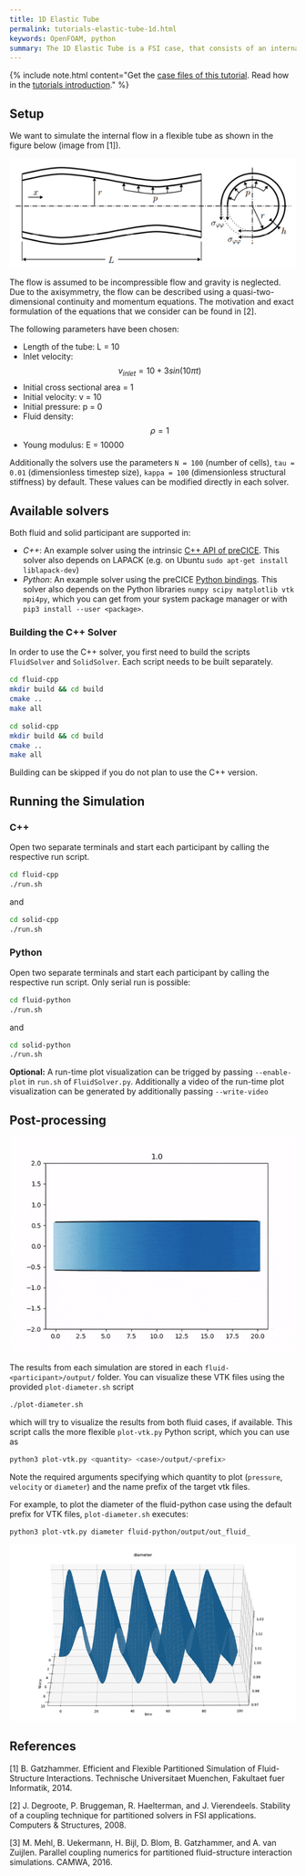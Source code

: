 ```yaml
---
title: 1D Elastic Tube
permalink: tutorials-elastic-tube-1d.html
keywords: OpenFOAM, python
summary: The 1D Elastic Tube is a FSI case, that consists of an internal flow in a flexible tube. The flow is unsteady and incompressible. This tutorial contains C++ and Python variants of the fluid and solid solvers. Running the simulation takes just 1-2 minutes.  
---
```


{% include note.html content="Get the [case files of this tutorial](https://github.com/precice/tutorials/tree/master/elastic-tube-1d). Read how in the [tutorials introduction](https://www.precice.org/tutorials.html)." %}

## Setup

We want to simulate the internal flow in a flexible tube as shown in the figure below (image from [1]).

![FSI3 setup](images/tutorials-elastic-tube-1d-setup.png)

The flow is assumed to be incompressible flow and gravity is neglected. Due to the axisymmetry, the flow can be described using a quasi-two-dimensional continuity and momentum equations. The motivation and exact formulation of the equations that we consider can be found in [2].

The following parameters have been chosen:

- Length of the tube: L = 10
- Inlet velocity: $$ v_{inlet} = 10 + 3 sin (10 \pi t) $$
- Initial cross sectional area = 1
- Initial velocity: v = 10
- Initial pressure: p = 0
- Fluid density: $$ \rho = 1 $$
- Young modulus: E = 10000

Additionally the solvers use the parameters `N = 100` (number of cells), `tau = 0.01` (dimensionless timestep size), `kappa = 100` (dimensionless structural stiffness) by default. These values can be modified directly in each solver.

## Available solvers

Both fluid and solid participant are supported in:

- *C++*: An example solver using the intrinsic [C++ API of preCICE](https://www.precice.org/couple-your-code-api.html). This solver also depends on LAPACK (e.g. on Ubuntu `sudo apt-get install liblapack-dev`)
- *Python*: An example solver using the preCICE [Python bindings](https://www.precice.org/installation-bindings-python.html). This solver also depends on the Python libraries `numpy scipy matplotlib vtk mpi4py`, which you can get from your system package manager or with `pip3 install --user <package>`.

### Building the C++ Solver

In order to use the C++ solver, you first need to build the scripts `FluidSolver` and `SolidSolver`. Each script needs to be built separately.

```bash
cd fluid-cpp
mkdir build && cd build
cmake ..
make all
```

```bash
cd solid-cpp
mkdir build && cd build
cmake .. 
make all
```

Building can be skipped if you do not plan to use the C++ version.  

## Running the Simulation

### C++

Open two separate terminals and start each participant by calling the respective run script.

```bash
cd fluid-cpp
./run.sh
```

and

```bash
cd solid-cpp
./run.sh
```

### Python

Open two separate terminals and start each participant by calling the respective run script. Only serial run is possible:

```bash
cd fluid-python
./run.sh
```

and

```bash
cd solid-python
./run.sh
```

**Optional:** A run-time plot visualization can be trigged by passing `--enable-plot` in `run.sh` of `FluidSolver.py`. Additionally a video of the run-time plot visualization can be generated by additionally passing `--write-video`

## Post-processing

![Elastic tube animation](images/tutorials-elastic-tube-1d-animation.gif)

The results from each simulation are stored in each `fluid-<participant>/output/` folder. You can visualize these VTK files using the provided `plot-diameter.sh` script

```bash
./plot-diameter.sh
```

which will try to visualize the results from both fluid cases, if available. This script calls the more flexible `plot-vtk.py` Python script, which you can use as

```bash
python3 plot-vtk.py <quantity> <case>/output/<prefix>
```

Note the required arguments specifying which quantity to plot (`pressure`, `velocity` or `diameter`) and the name prefix of the target vtk files.

For example, to plot the diameter of the fluid-python case using the default prefix for VTK files, `plot-diameter.sh` executes:

```bash
python3 plot-vtk.py diameter fluid-python/output/out_fluid_
```

![FSI3 setup](images/tutorials-elastic-tube-1d-diameter.png)

## References

[1] B. Gatzhammer. Efficient and Flexible Partitioned Simulation of Fluid-Structure Interactions. Technische Universitaet Muenchen, Fakultaet fuer Informatik, 2014.

[2] J. Degroote, P. Bruggeman, R. Haelterman, and J. Vierendeels. Stability of a coupling technique for partitioned solvers in FSI applications. Computers & Structures, 2008.

[3] M. Mehl, B. Uekermann, H. Bijl, D. Blom, B. Gatzhammer, and A. van Zuijlen.
Parallel coupling numerics for partitioned fluid-structure interaction simulations. CAMWA, 2016.  
